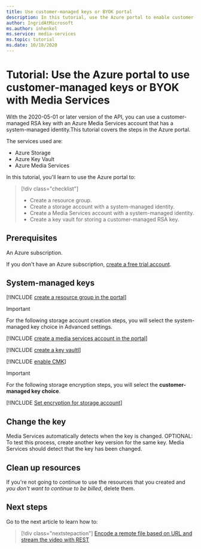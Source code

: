 ```yaml
---
title: Use customer-managed keys or BYOK portal
description: In this tutorial, use the Azure portal to enable customer-managed keys or bring your own key (BYOK) with an Azure Media Services storage account.
author: IngridAtMicrosoft
ms.author: inhenkel
ms.service: media-services
ms.topic: tutorial
ms.date: 10/18/2020
---
```


# Tutorial: Use the Azure portal to use customer-managed keys or BYOK with Media Services

With the 2020-05-01 or later version of the API, you can use a customer-managed RSA key with an Azure Media Services account that has a system-managed identity.This tutorial covers the steps in the Azure portal.

The services used are:

- Azure Storage
- Azure Key Vault
- Azure Media Services

In this tutorial, you'll learn to use the Azure portal to:

> [!div class="checklist"]
> - Create a resource group.
> - Create a storage account with a system-managed identity.
> - Create a Media Services account with a system-managed identity.
> - Create a key vault for storing a customer-managed RSA key.

## Prerequisites

An Azure subscription.

If you don't have an Azure subscription, [create a free trial account](https://azure.microsoft.com/free/).

## System-managed keys

<!-- Create a resource group -->
[!INCLUDE [create a resource group in the portal](./includes/task-create-resource-group-portal.md)]

> [!IMPORTANT]
> For the following storage account creation steps, you will select the system-managed key choice in Advanced settings.

<!-- Create a media services account -->

[!INCLUDE [create a media services account in the portal](./includes/task-create-media-services-account-portal.md)]

<!-- Create a key vault -->

[!INCLUDE [create a key vaultl](./includes/task-create-key-vault-portal.md)]

<!-- Enable CMK BYOK on the account -->
[!INCLUDE [enable CMK](./includes/task-enable-cmk-byok-portal.md)]

> [!IMPORTANT]
> For the following storage encryption steps, you will select the **customer-managed key choice**.

<!-- Set encryption for storage account -->
[!INCLUDE [Set encryption for storage account](./includes/task-set-storage-encryption-portal.md)]

## Change the key

Media Services automatically detects when the key is changed. OPTIONAL: To test this process, create another key version for the same key. Media Services should detect that the key has been changed.

## Clean up resources

If you're not going to continue to use the resources that you created and *you don't want to continue to be billed*, delete them.

## Next steps

Go to the next article to learn how to:
> [!div class="nextstepaction"]
> [Encode a remote file based on URL and stream the video with REST](stream-files-tutorial-with-rest.md)
